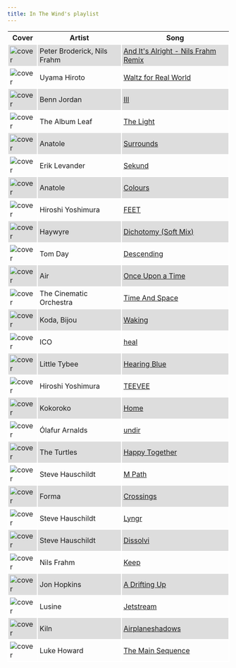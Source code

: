 ```yaml
---
title: In The Wind's playlist
---
```


<style>
thead th {
    text-align: center;
}
tbody td {
    text-justify: none;
    vertical-align: middle;
    padding: 0.25rem;
    border: 2px solid white;
}
tbody td img {
    max-width: 100px;
    display: block;
    margin: 0;
}
tbody tr:nth-of-type(odd) td {
    background-color: #ddd;
}
</style>

Cover | Artist | Song
---|---|---
![cover](https://i.scdn.co/image/ab67616d0000b273277d3ef160e79164bc227486) | Peter Broderick, Nils Frahm | [And It's Alright - Nils Frahm Remix](https://open.spotify.com/track/4yQTsewlyrRrHq2EW6pjsg)
![cover](https://i.scdn.co/image/ab67616d0000b2733828459122df39d8e5ca2dab) | Uyama Hiroto | [Waltz for Real World](https://open.spotify.com/track/6QMJNcoThdqI7kz53xc0q1)
![cover](https://i.scdn.co/image/ab67616d0000b273545e581b05a018435dd7d1e7) | Benn Jordan | [III](https://open.spotify.com/track/6ccPzsq6wjwy2QqqHNq2xl)
![cover](https://i.scdn.co/image/ab67616d0000b273e4137a6ffc5ac50308abe587) | The Album Leaf | [The Light](https://open.spotify.com/track/3YlJKAnvDjHNFjFVy2MXMG)
![cover](https://i.scdn.co/image/ab67616d0000b2737f00afcdadc37ee4d6626afc) | Anatole | [Surrounds](https://open.spotify.com/track/6UzTau1ZyZHpnoUPjmLnSx)
![cover](https://i.scdn.co/image/ab67616d0000b2737d85620562159f17fa2db44e) | Erik Levander | [Sekund](https://open.spotify.com/track/4ZavW8Vab56DVvOy0QKqzx)
![cover](https://i.scdn.co/image/ab67616d0000b273163f9a1151dea79b4a8f6c1d) | Anatole | [Colours](https://open.spotify.com/track/4Bdtc97VL7dsFmUGW4BO2d)
![cover](https://i.scdn.co/image/ab67616d0000b27330e09d46193d94ec53b4c096) | Hiroshi Yoshimura | [FEET](https://open.spotify.com/track/2XBXn7yluQZ6bFReesUjrt)
![cover](https://i.scdn.co/image/ab67616d0000b2737eb10b2afaa6acf4f06d1fe9) | Haywyre | [Dichotomy (Soft Mix)](https://open.spotify.com/track/55yophjUCQIrtEz39wF2bL)
![cover](https://i.scdn.co/image/ab67616d0000b273b11e2052f72603cddeaab2c9) | Tom Day | [Descending](https://open.spotify.com/track/4Gj87tX54DBtC6wBlXA3KU)
![cover](https://i.scdn.co/image/ab67616d0000b273b33ffd3900f46e9008344b79) | Air | [Once Upon a Time](https://open.spotify.com/track/7dvkAGglW9TS6VmQ6sufAX)
![cover](https://i.scdn.co/image/ab67616d0000b273bc4f2af489b7fca6cb18e933) | The Cinematic Orchestra | [Time And Space](https://open.spotify.com/track/6qqNMdHr1hcyF4amMDP5Sf)
![cover](https://i.scdn.co/image/ab67616d0000b2738bbaf2d6f72137ab326e226e) | Koda, Bijou | [Waking](https://open.spotify.com/track/7f5ppYCVLnXkVkSMTNfJTG)
![cover](https://i.scdn.co/image/ab67616d0000b27321f072e3ea9dcb445622d545) | ICO | [heal](https://open.spotify.com/track/2iGCFvzjXPoXBooTnPOvdw)
![cover](https://i.scdn.co/image/ab67616d0000b27378e675844de5d1c869238edc) | Little Tybee | [Hearing Blue](https://open.spotify.com/track/3V89zfDfYoPdCyThHPtLER)
![cover](https://i.scdn.co/image/ab67616d0000b27330e09d46193d94ec53b4c096) | Hiroshi Yoshimura | [TEEVEE](https://open.spotify.com/track/4j8X5lYsXlWFr6hZ9Djs3h)
![cover](https://i.scdn.co/image/ab67616d0000b27377d3373f3a1b49fdf3a170f3) | Kokoroko | [Home](https://open.spotify.com/track/6eZ2ucANM4ClTdrPVB958U)
![cover](https://i.scdn.co/image/ab67616d0000b2735c207f23ab7902473230ec0f) | Ólafur Arnalds | [undir](https://open.spotify.com/track/3u2R3fpfSNwvEWDzSVcXVS)
![cover](https://i.scdn.co/image/ab67616d0000b27372649ad8e79d1e8bdd54c929) | The Turtles | [Happy Together](https://open.spotify.com/track/1JO1xLtVc8mWhIoE3YaCL0)
![cover](https://i.scdn.co/image/ab67616d0000b27356ac6f682a14c02de4ddf4fd) | Steve Hauschildt | [M Path](https://open.spotify.com/track/1vx9klSPhcooZ0fWOH9E4g)
![cover](https://i.scdn.co/image/ab67616d0000b273623baad61291fd1b61db834f) | Forma | [Crossings](https://open.spotify.com/track/3ud4MGY6C2HEqkbSVWlArn)
![cover](https://i.scdn.co/image/ab67616d0000b2736b5f963921f79a8bb537e131) | Steve Hauschildt | [Lyngr](https://open.spotify.com/track/451NedehClChIeR1wAhHWm)
![cover](https://i.scdn.co/image/ab67616d0000b2736b5f963921f79a8bb537e131) | Steve Hauschildt | [Dissolvi](https://open.spotify.com/track/3A4ofOV2VMIYteboG0tNZB)
![cover](https://i.scdn.co/image/ab67616d0000b27302aa12db53652fd7c1370cb3) | Nils Frahm | [Keep](https://open.spotify.com/track/3OjWW823M5rbDuIr9mB06d)
![cover](https://i.scdn.co/image/ab67616d0000b273e021ba9b3cb2f941c7934c87) | Jon Hopkins | [A Drifting Up](https://open.spotify.com/track/6p15WNkNoKhR0iDdFOTmuw)
![cover](https://i.scdn.co/image/ab67616d0000b2735d49aa262146f0ae77ac248c) | Lusine | [Jetstream](https://open.spotify.com/track/0zF983pbnmNCo9SnikVVJK)
![cover](https://i.scdn.co/image/ab67616d0000b2737c819802c739f7ee77ad3069) | Kiln | [Airplaneshadows](https://open.spotify.com/track/0AE5luncpu558B9jxxaU2j)
![cover](https://i.scdn.co/image/ab67616d0000b273b1ee8669fd55afc62d61229f) | Luke Howard | [The Main Sequence](https://open.spotify.com/track/5AHocNK1CJ80Zo3UhMm7dc)

